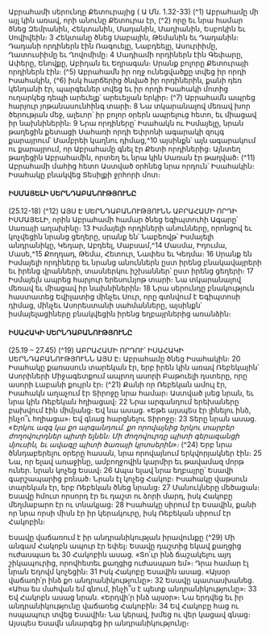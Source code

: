 
Աբրահամի սերունդը Քետուրայից
( Ա Մն. 1.32-33)
(^1) Աբրահամը մի այլ կին առավ, որի անունը Քետուրա էր, (^2) որը եւ նրա համար ծնեց Զեմրանին, Հեկտանին,
Մադանին, Մադիանին, Եսբոկին եւ Սովիվեին։ 3 Հեկտանը ծնեց Սաբային, Թեմանին եւ Դադանին։ Դադանի որդիներն
էին Ռագուելը, Նաբդեելը, Ասուրիիմը, Ղատուսիիմը եւ Ղովոմիմը։ 4 Մադիամի որդիներն էին Գեփարը, Ափերը, Ենովքը,
Աբիդան եւ Եղրագան։ Սրանք բոլորը Քետուրայի որդիներն էին։
(^5) Աբրահամն իր ողջ ունեցվածքը տվեց իր որդի Իսահակին, (^6) իսկ հարճերից ծնված իր որդիներին, քանի դեռ
կենդանի էր, պարգեւներ տվեց եւ իր որդի Իսահակի մոտից ուղարկեց դեպի արեւելք՝ արեւելյան երկիր։
(^7) Աբրահամն ապրեց հարյուր յոթանասունհինգ տարի։ 8 Նա տկարանալով մեռավ խոր ծերության մեջ, ալեւոր՝ իր
բոլոր օրերն ապրելուց հետո, եւ միացավ իր նախնիներին։ 9 Նրա որդիները՝ Իսահակն ու Իսմայելը, նրան թաղեցին
քետացի Սահառի որդի Եփրոնի ագարակի զույգ քարայրում՝ Մամբրեի կաղնու դիմաց,^10 այսինքն՝ այն ագարակում ու
քարայրում, որ Աբրահամը գնել էր Քետի որդիներից։ Այնտեղ թաղեցին Աբրահամին, որտեղ եւ նրա կին Սառան էր
թաղված։
(^11) Աբրահամի մահից հետո Աստված օրհնեց նրա որդուն՝ Իսահակին։ Իսահակը բնակվեց Տեսիլքի ջրհորի մոտ։

#### ԻՍՄԱՅԵԼԻ ՍԵՐՆԴԱԲԱՆՈՒԹՅՈՒՆԸ

(25.12-18)
(^12) ԱՅՍ Է ՍԵՐՆԴԱԲԱՆՈՒԹՅՈՒՆՆ ԱԲՐԱՀԱՄԻ ՈՐԴԻ ԻՍՄԱՅԵԼԻ, որին Աբրահամի համար ծնեց եգիպտուհի
Ագարը՝ Սառայի աղախինը։ 13 Իսմայելի որդիների անունները, որոնցով եւ կոչվեցին նրանց ցեղերը, սրանք են՝ Նաբեովթ՝
Իսմայելի անդրանիկը, Կեդար, Աբդեել, Մաբսամ,^14 Մասմա, Իդումա, Մասե,^15 Քողդադ, Թեմա, Հետուր, Նափես եւ
Կեդմա։ 16 Սրանք են Իսմայելի որդիները եւ նրանց անուններն ըստ իրենց բնակավայրերի եւ իրենց վրանների,
տասներկու իշխաններ՝ ըստ իրենց ցեղերի։ 17 Իսմայելն ապրեց հարյուր երեսունյոթ տարի։ Նա տկարանալով մեռավ եւ
միացավ իր նախնիներին։ 18 Նրա սերունդը բնակություն հաստատեց Եվիլատից մինչեւ Սուր, որը գտնվում է Եգիպտոսի
դիմաց, մինչեւ Ասորեստանի սահմանները, այսինքն՝ իսմայելացիները բնակվեցին իրենց եղբայրներից առանձին։

#### ԻՍԱՀԱԿԻ ՍԵՐՆԴԱԲԱՆՈՒԹՅՈՒՆԸ

(25.19 – 27.45)
(^19) ԱԲՐԱՀԱՄԻ ՈՐԴՈՒ՝ ԻՍԱՀԱԿԻ ՍԵՐՆԴԱԲԱՆՈՒԹՅՈՒՆՆ ԱՅՍ Է։ Աբրահամը ծնեց Իսահակին։ 20 Իսահակը
քառասուն տարեկան էր, երբ իրեն կին առավ Ռեբեկային՝ Ասորիների Միջագետքում ապրող ասորի Բաթուելի դստերը,
որը ասորի Լաբանի քույրն էր։
(^21) Քանի որ Ռեբեկան ամուլ էր, Իսահակն աղաչում էր Տիրոջը նրա համար։ Աստված լսեց նրան, եւ նրա կին Ռեբեկան
հղիացավ։ 22 Նրա արգանդում երեխաները բախվում էին միմյանց։ Եվ նա ասաց. «Եթե այսպես էր լինելու ինձ, ինչո՞ւ
հղիացա»։ Եվ գնաց հարցնելու Տիրոջը։ 23 Տերը նրան ասաց.
_«Երկու ազգ կա քո արգանդում.
քո որովայնից երկու տարբեր ժողովուրդներ պիտի ելնեն։
Մի ժողովուրդը պիտի գերազանցի մյուսին,
եւ ավագը պիտի ծառայի կրտսերին»։_
(^24) Երբ նրա ծննդաբերելու օրերը հասան, նրա որովայնում երկվորյակներ էին։ 25 Նա, որ ելավ առաջինը, ամբողջովին
կարմիր եւ թավամազ մորթ ուներ. նրան կոչեց Եսավ։ 26 Ապա ելավ նրա եղբայրը՝ Եսավի գարշապարից բռնած։ Նրան էլ
կոչեց Հակոբ։ Իսահակը վաթսուն տարեկան էր, երբ Ռեբեկան ծնեց նրանց։ 27 Մանուկները մեծացան։ Եսավը հմուտ
որսորդ էր եւ դաշտ ու ձորի մարդ, իսկ Հակոբը մեղմաբարո էր ու տնակյաց։ 28 Իսահակը սիրում էր Եսավին, քանի որ
նրա որսի միսն էր իր կերակուրը, իսկ Ռեբեկան սիրում էր Հակոբին։


Եսավը վաճառում է իր անդրանիկության իրավունքը
(^29) Մի անգամ Հակոբն ապուր էր եփել։ Եսավը դաշտից եկավ քաղցից ուժասպառ եւ 30 Հակոբին ասաց. «Տո՛ւր ինձ
ճաշակելու այդ շիկապուրից, որովհետեւ քաղցից ուժասպառ եմ»։ Դրա համար էլ նրան Եդովմ կոչեցին։ 31 Իսկ Հակոբը
Եսավին ասաց. «Այսօր վաճառի՛ր ինձ քո անդրանիկությունը»։ 32 Եսավը պատասխանեց. «Ահա ես մահվան եմ գնում,
ինչի՞ս է պետք անդրանիկությունը»։ 33 Եվ Հակոբն ասաց նրան. «Երդվի՛ր ինձ այսօր»։ Նա երդվեց եւ իր
անդրանիկությունը վաճառեց Հակոբին։ 34 Եվ Հակոբը հաց ու ոսպապուր տվեց Եսավին։ Նա կերավ, խմեց ու վեր
կացավ գնաց։ Այսպես Եսավն անարգեց իր անդրանիկությունը։
